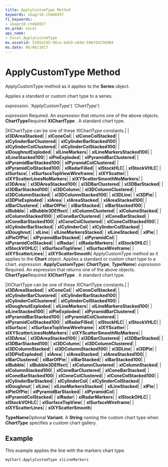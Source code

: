 ```yaml
---
title: ApplyCustomType Method
keywords: vbagr10.chm66937
f1_keywords:
- vbagr10.chm66937
ms.prod: excel
api_name:
- Excel.ApplyCustomType
ms.assetid: 5385d195-96ce-bdd3-e84d-596fd4236904
ms.date: 06/08/2017
---
```



# ApplyCustomType Method

ApplyCustomType method as it applies to the  **Series** object.

Applies a standard or custom chart type to a series.

 _expression_. 'ApplyCustomType'( '_ChartType_')

 _expression_ Required. An expression that returns one of the above objects.
 **ChartType**Required 
 **XlChartType**
. A standard chart type.


|XlChartType can be one of these XlChartType constants.|
| **xl3DAreaStacked**|
| **xlConeCol**|
| **xlConeColStacked**|
| **xlCylinderBarClustered**|
| **xlCylinderBarStacked100**|
| **xlCylinderColClustered**|
| **xlCylinderColStacked100**|
| **xlDoughnutExploded**|
| **xlLineMarkers**|
| **xlLineMarkersStacked100**|
| **xlLineStacked100**|
| **xlPieExploded**|
| **xlPyramidBarClustered**|
| **xlPyramidBarStacked100**|
| **xlPyramidColClustered**|
| **xlPyramidColStacked100**|
| **xlRadarFilled**|
| **xlStockHLC**|
| **xlStockVHLC**|
| **xlSurface**|
| **xlSurfaceTopViewWireframe**|
| **xlXYScatter**|
| **xlXYScatterLinesNoMarkers**|
| **xlXYScatterSmoothNoMarkers**|
| **xl3DArea**|
| **xl3DAreaStacked100**|
| **xl3DBarClustered**|
| **xl3DBarStacked**|
| **xl3DBarStacked100**|
| **xl3DColumn**|
| **xl3DColumnClustered**|
| **xl3DColumnStacked**|
| **xl3DColumnStacked100**|
| **xl3DLine**|
| **xl3DPie**|
| **xl3DPieExploded**|
| **xlArea**|
| **xlAreaStacked**|
| **xlAreaStacked100**|
| **xlBarClustered**|
| **xlBarOfPie**|
| **xlBarStacked**|
| **xlBarStacked100**|
| **xlBubble**|
| **xlBubble3DEffect**|
| **xlColumnClustered**|
| **xlColumnStacked**|
| **xlColumnStacked100**|
| **xlConeBarClustered**|
| **xlConeBarStacked**|
| **xlConeBarStacked100**|
| **xlConeColClustered**|
| **xlConeColStacked100**|
| **xlCylinderBarStacked**|
| **xlCylinderCol**|
| **xlCylinderColStacked**|
| **xlDoughnut**|
| **xlLine**|
| **xlLineMarkersStacked**|
| **xlLineStacked**|
| **xlPie**|
| **xlPieOfPie**|
| **xlPyramidBarStacked**|
| **xlPyramidCol**|
| **xlPyramidColStacked**|
| **xlRadar**|
| **xlRadarMarkers**|
| **xlStockOHLC**|
| **xlStockVOHLC**|
| **xlSurfaceTopView**|
| **xlSurfaceWireframe**|
| **xlXYScatterLines**|
| **xlXYScatterSmooth**|
ApplyCustomType method as it applies to the  **Chart** object.
Applies a standard or custom chart type to a chart.
 _expression_. **ApplyCustomType**( **_ChartType_**,  **_TypeName_**)
 _expression_ Required. An expression that returns one of the above objects.
 **ChartType**Required 
 **XlChartType**
. A standard chart type.


|XlChartType can be one of these XlChartType constants.|
| **xl3DAreaStacked**|
| **xlConeCol**|
| **xlConeColStacked**|
| **xlCylinderBarClustered**|
| **xlCylinderBarStacked100**|
| **xlCylinderColClustered**|
| **xlCylinderColStacked100**|
| **xlDoughnutExploded**|
| **xlLineMarkers**|
| **xlLineMarkersStacked100**|
| **xlLineStacked100**|
| **xlPieExploded**|
| **xlPyramidBarClustered**|
| **xlPyramidBarStacked100**|
| **xlPyramidColClustered**|
| **xlPyramidColStacked100**|
| **xlRadarFilled**|
| **xlStockHLC**|
| **xlStockVHLC**|
| **xlSurface**|
| **xlSurfaceTopViewWireframe**|
| **xlXYScatter**|
| **xlXYScatterLinesNoMarkers**|
| **xlXYScatterSmoothNoMarkers**|
| **xl3DArea**|
| **xl3DAreaStacked100**|
| **xl3DBarClustered**|
| **xl3DBarStacked**|
| **xl3DBarStacked100**|
| **xl3DColumn**|
| **xl3DColumnClustered**|
| **xl3DColumnStacked**|
| **xl3DColumnStacked100**|
| **xl3DLine**|
| **xl3DPie**|
| **xl3DPieExploded**|
| **xlArea**|
| **xlAreaStacked**|
| **xlAreaStacked100**|
| **xlBarClustered**|
| **xlBarOfPie**|
| **xlBarStacked**|
| **xlBarStacked100**|
| **xlBubble**|
| **xlBubble3DEffect**|
| **xlColumnClustered**|
| **xlColumnStacked**|
| **xlColumnStacked100**|
| **xlConeBarClustered**|
| **xlConeBarStacked**|
| **xlConeBarStacked100**|
| **xlConeColClustered**|
| **xlConeColStacked100**|
| **xlCylinderBarStacked**|
| **xlCylinderCol**|
| **xlCylinderColStacked**|
| **xlDoughnut**|
| **xlLine**|
| **xlLineMarkersStacked**|
| **xlLineStacked**|
| **xlPie**|
| **xlPieOfPie**|
| **xlPyramidBarStacked**|
| **xlPyramidCol**|
| **xlPyramidColStacked**|
| **xlRadar**|
| **xlRadarMarkers**|
| **xlStockOHLC**|
| **xlStockVOHLC**|
| **xlSurfaceTopView**|
| **xlSurfaceWireframe**|
| **xlXYScatterLines**|
| **xlXYScatterSmooth**|

 **TypeName**Optional  **Variant**. A  **String** naming the custom chart type when **_ChartType_** specifies a custom chart gallery.

## Example

This example applies the line with the markers chart type.


```vb
myChart.ApplyCustomType xlLineMarkers
```


